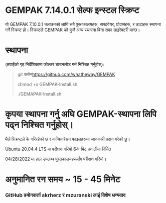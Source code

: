 # GEMPAK 7.14.0.1 सेल्फ इन्स्टल स्क्रिप्ट

यो GEMPAK 7.10.0.1 चलाउनको लागि सबै पुस्तकालयहरू, सफ्टवेयर, प्रोग्रामहरू, र डाटाहरू स्थापना गर्ने स्क्रिप्ट हो। स्क्रिप्टले GEMPAK को कुनै अन्य स्थापना बिना सफा डाइरेक्टरी मान्छ।

# स्थापना

(तपाईंको गृह निर्देशिकामा फोल्डर डाउनलोड गर्न निश्चित गर्नुहोस्):

> git क्लोन<https://github.com/whatheway/GEMPAK>
>
> chmod +x GEMPAK-Install.sh
>
> ./GEMAPAK-Install.sh

# कृपया स्थापना गर्नु अघि GEMPAK-स्थापना लिपि पढ्न निश्चित गर्नुहोस्।

मैले स्क्रिप्टले के गरिरहेको छ र कन्फिगरेसन फाइलहरूमा जानकारी प्रदान गरेको छु।

Ubuntu 20.04.4 LTS मा परीक्षण गरियो
64-बिट प्रणालीमा निर्मित

04/28/2022 मा हाल उपलब्ध पुस्तकालयहरूसँग परीक्षण गरियो।

# अनुमानित रन समय ~ 15 - 45 मिनेट

### GitHub प्रयोगकर्ता akrherz र mzuranski लाई विशेष धन्यवाद
